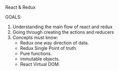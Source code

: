 React & Redux

GOALS:
 1) Understanding the main flow of react and redux
 2) Going through creating the actions and  reducers
 3) Concepts must know:
    * Redux one way direction of data.
    * Redux Single Point of truth.
    * Pure functions.
    * immutable objects.
    * React Virtual DOM.
